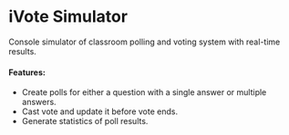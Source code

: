 # iVote Simulator

Console simulator of classroom polling and voting system with real-time results. 

#### Features:
- Create polls for either a question with a single answer or multiple answers.
- Cast vote and update it before vote ends.
- Generate statistics of poll results.
